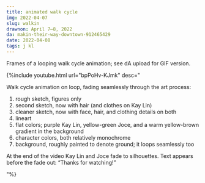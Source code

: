 ```yaml
---
title: animated walk cycle
img: 2022-04-07
slug: walkin
drawnon: April 7–8, 2022
da: makin-their-way-downtown-912465429
date: 2022-04-08
tags: j kl
---
```

Frames of a looping walk cycle animation; see dA upload for GIF version.

{%include youtube.html url="bpPoHv-KJmk" desc="<p>Walk cycle animation on loop, fading seamlessly through the art process:</p><ol><li>rough sketch, figures only</li><li>second sketch, now with hair (and clothes on Kay Lin)</li><li>cleaner sketch, now with face, hair, and clothing details on both</li><li>lineart</li><li>flat colors; purple Kay Lin, yellow-green Joce, and a warm yellow-brown gradient in the background</li><li>character colors, both relatively monochrome</li><li>background, roughly painted to denote ground; it loops seamlessly too</li></ol><p>At the end of the video Kay Lin and Joce fade to silhouettes. Text appears before the fade out: “Thanks for watching!”</p>"%}